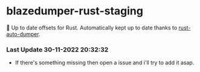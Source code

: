# blazedumper-rust-staging

🚀 Up to date offsets for Rust. Automatically kept up to date thanks to [rust-auto-dumper](https://github.com/Akandesh/rust-auto-dumper).


### Last Update 30-11-2022 20:32:32
- If there's something missing then open a issue and i'll try to add it asap.